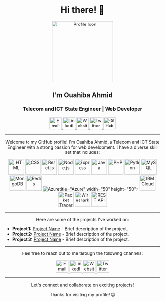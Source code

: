 <h1 align="center">Hi there! 👋</h1>
<p align="center">
  <img src="https://link.to.flaticon/your-icon" alt="Profile Icon" width="200" height="200">
</p>
<h2 align="center">I'm Ouahiba Ahmid</h2>
<h3 align="center">Telecom and ICT State Engineer | Web Developer</h3>

<p align="center">
  <a href="mailto:your-email@example.com" target="_blank">
    <img src="https://link.to.flaticon/email-icon" alt="Email" title="Email" width="40" height="40">
  </a>
  <a href="https://www.linkedin.com/in/ouahiba-ahmid" target="_blank">
    <img src="https://link.to.flaticon/linkedin-icon" alt="LinkedIn" title="LinkedIn" width="40" height="40">
  </a>
  <a href="https://www.yourwebsite.com" target="_blank">
    <img src="https://link.to.flaticon/website-icon" alt="Website" title="Website" width="40" height="40">
  </a>
  <a href="https://twitter.com/yourhandle" target="_blank">
    <img src="https://link.to.flaticon/twitter-icon" alt="Twitter" title="Twitter" width="40" height="40">
  </a>
  <a href="https://github.com/your-username" target="_blank">
    <img src="https://link.to.flaticon/github-icon" alt="GitHub" title="GitHub" width="40" height="40">
  </a>
</p>

---

<p align="center">Welcome to my GitHub profile! I'm Ouahiba Ahmid, a Telecom and ICT State Engineer with a strong passion for web development. I have a diverse skill set that includes:</p>

<p align="center">
  <img src="https://link.to.flaticon/html-icon" alt="HTML" title="HTML" width="50" height="50">
  <img src="https://link.to.flaticon/css-icon" alt="CSS" title="CSS" width="50" height="50">
  <img src="https://link.to.flaticon/react-icon" alt="React.js" title="React.js" width="50" height="50">
  <img src="https://link.to.flaticon/nodejs-icon" alt="Node.js" title="Node.js" width="50" height="50">
  <img src="https://link.to.flaticon/express-icon" alt="Express" title="Express" width="50" height="50">
  <img src="https://link.to.flaticon/java-icon" alt="Java" title="Java" width="50" height="50">
  <img src="https://link.to.flaticon/php-icon" alt="PHP" title="PHP" width="50" height="50">
  <img src="https://link.to.flaticon/python-icon" alt="Python" title="Python" width="50" height="50">
  <img src="https://link.to.flaticon/mysql-icon" alt="MySQL" title="MySQL" width="50" height="50">
  <img src="https://link.to.flaticon/mongodb-icon" alt="MongoDB" title="MongoDB" width="50" height="50">
  <img src="https://link.to.flaticon/redis-icon" alt="Redis" title="Redis" width="50" height="50">
  <img src="https://link.to.flaticon/azure-icon" alt="Azure"

 title="Azure" width="50" height="50">
  <img src="https://link.to.flaticon/ibmcloud-icon" alt="IBM Cloud" title="IBM Cloud" width="50" height="50">
  <img src="https://link.to.flaticon/packettracer-icon" alt="Packet Tracer" title="Packet Tracer" width="50" height="50">
  <img src="https://link.to.flaticon/wireshark-icon" alt="Wireshark" title="Wireshark" width="50" height="50">
  <img src="https://link.to.flaticon/restapi-icon" alt="REST API" title="REST API" width="50" height="50">
</p>

---

<p align="center">Here are some of the projects I've worked on:</p>

- **Project 1:** [Project Name](https://github.com/project1) - Brief description of the project.
- **Project 2:** [Project Name](https://github.com/project2) - Brief description of the project.
- **Project 3:** [Project Name](https://github.com/project3) - Brief description of the project.

---

<p align="center">Feel free to reach out to me through the following channels:</p>

<p align="center">
  <a href="mailto:your-email@example.com" target="_blank">
    <img src="https://link.to.flaticon/email-icon" alt="Email" title="Email" width="40" height="40">
  </a>
  <a href="https://www.linkedin.com/in/ouahiba-ahmid" target="_blank">
    <img src="https://link.to.flaticon/linkedin-icon" alt="LinkedIn" title="LinkedIn" width="40" height="40">
  </a>
  <a href="https://www.yourwebsite.com" target="_blank">
    <img src="https://link.to.flaticon/website-icon" alt="Website" title="Website" width="40" height="40">
  </a>
  <a href="https://twitter.com/yourhandle" target="_blank">
    <img src="https://link.to.flaticon/twitter-icon" alt="Twitter" title="Twitter" width="40" height="40">
  </a>
</p>

---

<p align="center">Let's connect and collaborate on exciting projects!</p>

<p align="center">Thanks for visiting my profile! 😊</p>
